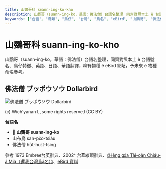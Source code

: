```yaml
---
title: 山鸚哥科 suann-ing-ko-kho
description: 山鸚哥（suann-ing-ko，華語：佛法僧）台語名整理，同齊對照本土 ê 台語號名、鳥仔特徵、英語、日語、華語翻譯，嘛有物種 ê eBird 網址，予未來 ê 物種命名參考。
keywords: ["台語", "鳥類", "鳥仔", "台灣", "鳥名", "eBird", "山鸚哥", "佛法僧"]
---
```


# 山鸚哥科 suann-ing-ko-kho

山鸚哥（suann-ing-ko，華語：佛法僧）台語名整理，同齊對照本土 ê 台語號名、鳥仔特徵、英語、日語、華語翻譯，嘛有物種 ê eBird 網址，予未來 ê 物種命名參考。

## 佛法僧 ブッポウソウ Dollarbird

![佛法僧 ブッポウソウ Dollarbird](https://inaturalist-open-data.s3.amazonaws.com/photos/178011313/medium.jpg)

(c) Wich’yanan L, some rights reserved (CC BY)

**台語名**

- 🎯 **山鸚哥 suann-ing-ko**
- 山布鳥 san-pòo-tsiáu
- 佛法僧 hu̍t-huat-tsing

參考 1973 Embree台英辭典、2002⁺ 台華線頂辭典、[《Hêng góa Tâi-oân Chiáu-á Miâ（還我台灣鳥á名）》](https://siaulahjih.github.io/TaiOanChiauA/)、[eBird 資料](https://ebird.org/species/dollar1)
